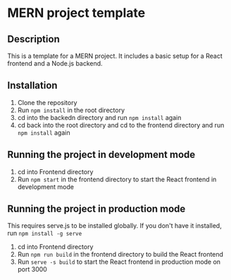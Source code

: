 # MERN project template

## Description

This is a template for a MERN project. It includes a basic setup for a React frontend and a Node.js backend.

## Installation

1. Clone the repository
2. Run `npm install` in the root directory
3. cd into the backedn directory and run `npm install` again
4. cd back into the root directory and cd to the frontend directory and run `npm install` again

## Running the project in development mode
1. cd into Frontend directory 
2. Run `npm start` in the frontend directory to start the React frontend in development mode

## Running the project in production mode

This requires serve.js to be installed globally. If you don't have it installed, run `npm install -g serve`
1. cd into Frontend directory
2. Run `npm run build` in the frontend directory to build the React frontend
3. Run `serve -s build` to start the React frontend in production mode on port 3000
